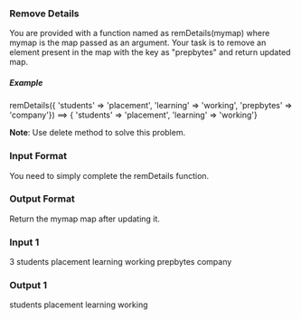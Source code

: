 ### Remove Details

You are provided with a function named as remDetails(mymap) where mymap is the map passed as an argument.
Your task is to remove an element present in the map with the key as "prepbytes" and return updated map.

##### Example
remDetails({ 'students' => 'placement', 'learning' => 'working', 'prepbytes' => 'company'}) ==> { 'students' => 'placement', 'learning' => 'working'}

**Note**: Use delete method to solve this problem.

### Input Format

You need to simply complete the remDetails function.

### Output Format
Return the mymap map after updating it.

### Input 1
3
students placement
learning working
prepbytes company

### Output 1
students placement
learning working
